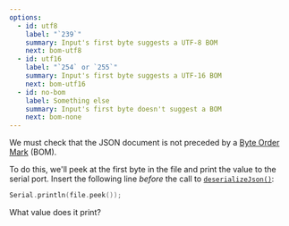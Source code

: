 ```yaml
---
options:
  - id: utf8
    label: "`239`"
    summary: Input's first byte suggests a UTF-8 BOM
    next: bom-utf8
  - id: utf16
    label: "`254` or `255`"
    summary: Input's first byte suggests a UTF-16 BOM
    next: bom-utf16
  - id: no-bom
    label: Something else
    summary: Input's first byte doesn't suggest a BOM
    next: bom-none
---
```


We must check that the JSON document is not preceded by a [Byte Order Mark](https://en.wikipedia.org/wiki/Byte_order_mark) (BOM).

To do this, we'll peek at the first byte in the file and print the value to the serial port. Insert the following line *before* the call to [`deserializeJson()`](/v6/api/json/deserializejson/):

```c++
Serial.println(file.peek());
```

What value does it print?
